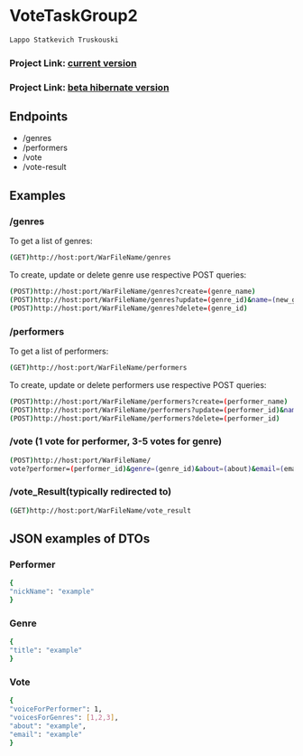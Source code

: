 # VoteTaskGroup2
 ```sh
Lappo Statkevich Truskouski
  ```
### Project Link: [current version](http://128.199.46.151/VoteTask-2.5.0/)
### Project Link: [beta hibernate version](http://128.199.46.151/VoteTask-2.6.H/)



## Endpoints
* /genres
* /performers
* /vote
* /vote-result

## Examples

### /genres
To get a list of genres:
 ```sh
 (GET)http://host:port/WarFileName/genres
  ```
To create, update or delete genre use respective POST queries:
 ```sh
 (POST)http://host:port/WarFileName/genres?create=(genre_name)
 (POST)http://host:port/WarFileName/genres?update=(genre_id)&name=(new_genre_name)
 (POST)http://host:port/WarFileName/genres?delete=(genre_id)
  ```
### /performers
To get a list of performers:
 ```sh
 (GET)http://host:port/WarFileName/performers
  ```
To create, update or delete performers use respective POST queries:
 ```sh
 (POST)http://host:port/WarFileName/performers?create=(performer_name)
 (POST)http://host:port/WarFileName/performers?update=(performer_id)&name=(new_performer_name)
 (POST)http://host:port/WarFileName/performers?delete=(performer_id)
  ```
### /vote (1 vote for performer, 3-5 votes for genre)
 ```sh
 (POST)http://host:port/WarFileName/
 vote?performer=(performer_id)&genre=(genre_id)&about=(about)&email=(email)
  ```
### /vote_Result(typically redirected to)
 ```sh
 (GET)http://host:port/WarFileName/vote_result
  ```

## JSON examples of DTOs

### Performer
 ```sh
 {
"nickName": "example"
}
  ```

### Genre
 ```sh
{
"title": "example"
}
  ```


### Vote
 ```sh
{
"voiceForPerformer": 1,
"voicesForGenres": [1,2,3],
"about": "example",
"email": "example"
}
  ```



